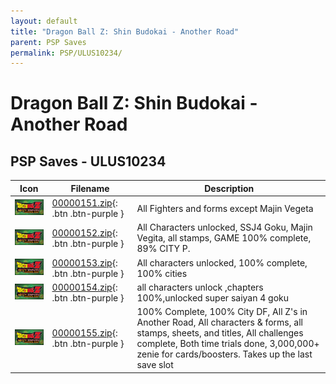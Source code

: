 ```yaml
---
layout: default
title: "Dragon Ball Z: Shin Budokai - Another Road"
parent: PSP Saves
permalink: PSP/ULUS10234/
---
```

# Dragon Ball Z: Shin Budokai - Another Road

## PSP Saves - ULUS10234

| Icon | Filename | Description |
|------|----------|-------------|
| ![Dragon Ball Z: Shin Budokai - Another Road](ICON0.PNG) | [00000151.zip](00000151.zip){: .btn .btn-purple } | All Fighters and forms except Majin Vegeta |
| ![Dragon Ball Z: Shin Budokai - Another Road](ICON0.PNG) | [00000152.zip](00000152.zip){: .btn .btn-purple } | All Characters unlocked, SSJ4 Goku, Majin Vegita, all stamps, GAME 100% complete, 89% CITY P. |
| ![Dragon Ball Z: Shin Budokai - Another Road](ICON0.PNG) | [00000153.zip](00000153.zip){: .btn .btn-purple } | All characters unlocked, 100% complete, 100% cities |
| ![Dragon Ball Z: Shin Budokai - Another Road](ICON0.PNG) | [00000154.zip](00000154.zip){: .btn .btn-purple } | all characters unlock ,chapters 100%,unlocked super saiyan 4 goku |
| ![Dragon Ball Z: Shin Budokai - Another Road](ICON0.PNG) | [00000155.zip](00000155.zip){: .btn .btn-purple } | 100% Complete, 100% City DF, All Z's in Another Road, All characters & forms, all stamps, sheets, and titles, All challenges complete, Both time trials done, 3,000,000+ zenie for cards/boosters. Takes up the last save slot |
